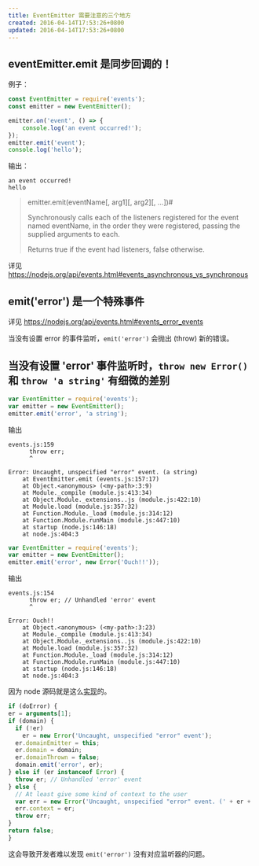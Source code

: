 ```yaml
---
title: EventEmitter 需要注意的三个地方
created: 2016-04-14T17:53:26+0800
updated: 2016-04-14T17:53:26+0800
---
```


## eventEmitter.emit 是同步回调的！

例子：

```js
const EventEmitter = require('events');
const emitter = new EventEmitter();

emitter.on('event', () => {
    console.log('an event occurred!');
});
emitter.emit('event');
console.log('hello');
```

输出：

```
an event occurred!
hello
```

> emitter.emit(eventName[, arg1][, arg2][, ...])#
>
> Synchronously calls each of the listeners registered for the event named eventName, in the order they were registered, passing the supplied arguments to each.
>
> Returns true if the event had listeners, false otherwise.

详见 https://nodejs.org/api/events.html#events_asynchronous_vs_synchronous

## emit('error') 是一个特殊事件

详见 https://nodejs.org/api/events.html#events_error_events

当没有设置 error 的事件监听，`emit('error')` 会抛出 (throw) 新的错误。

## 当没有设置 'error' 事件监听时，`throw new Error()` 和 `throw 'a string'` 有细微的差别

```js
var EventEmitter = require('events');
var emitter = new EventEmitter();
emitter.emit('error', 'a string');
```

输出

```
events.js:159
      throw err;
      ^

Error: Uncaught, unspecified "error" event. (a string)
    at EventEmitter.emit (events.js:157:17)
    at Object.<anonymous> (<my-path>:3:9)
    at Module._compile (module.js:413:34)
    at Object.Module._extensions..js (module.js:422:10)
    at Module.load (module.js:357:32)
    at Function.Module._load (module.js:314:12)
    at Function.Module.runMain (module.js:447:10)
    at startup (node.js:146:18)
    at node.js:404:3
```

```js
var EventEmitter = require('events');
var emitter = new EventEmitter();
emitter.emit('error', new Error('Ouch!!'));
```

输出

```
events.js:154
      throw er; // Unhandled 'error' event
      ^

Error: Ouch!!
    at Object.<anonymous> (<my-path>:3:23)
    at Module._compile (module.js:413:34)
    at Object.Module._extensions..js (module.js:422:10)
    at Module.load (module.js:357:32)
    at Function.Module._load (module.js:314:12)
    at Function.Module.runMain (module.js:447:10)
    at startup (node.js:146:18)
    at node.js:404:3
```

因为 node 源码就是这么[实现](https://github.com/nodejs/node/blob/master/lib/events.js#L154)的。

```js
if (doError) {
er = arguments[1];
if (domain) {
  if (!er)
    er = new Error('Uncaught, unspecified "error" event');
  er.domainEmitter = this;
  er.domain = domain;
  er.domainThrown = false;
  domain.emit('error', er);
} else if (er instanceof Error) {
  throw er; // Unhandled 'error' event
} else {
  // At least give some kind of context to the user
  var err = new Error('Uncaught, unspecified "error" event. (' + er + ')');
  err.context = er;
  throw err;
}
return false;
}
```

这会导致开发者难以发现 `emit('error')` 没有对应监听器的问题。
